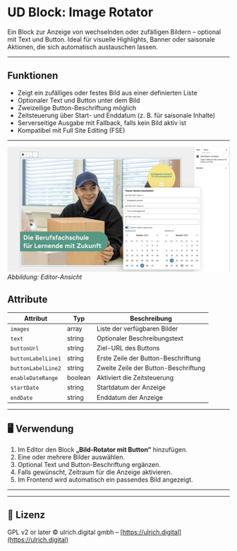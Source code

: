 # UD Block: Image Rotator

Ein Block zur Anzeige von wechselnden oder zufälligen Bildern – optional mit Text und Button.
Ideal für visuelle Highlights, Banner oder saisonale Aktionen, die sich automatisch austauschen lassen.

---

## Funktionen

- Zeigt ein zufälliges oder festes Bild aus einer definierten Liste
- Optionaler Text und Button unter dem Bild
- Zweizeilige Button-Beschriftung möglich
- Zeitsteuerung über Start- und Enddatum (z. B. für saisonale Inhalte)
- Serverseitige Ausgabe mit Fallback, falls kein Bild aktiv ist
- Kompatibel mit Full Site Editing (FSE)

---

![Editor-Ansicht](./assets/ud-image-rotator_02.png)
*Abbildung: Editor-Ansicht*

## Attribute

| Attribut | Typ | Beschreibung |
|-----------|-----|--------------|
| `images` | array | Liste der verfügbaren Bilder |
| `text` | string | Optionaler Beschreibungstext |
| `buttonUrl` | string | Ziel-URL des Buttons |
| `buttonLabelLine1` | string | Erste Zeile der Button-Beschriftung |
| `buttonLabelLine2` | string | Zweite Zeile der Button-Beschriftung |
| `enableDateRange` | boolean | Aktiviert die Zeitsteuerung |
| `startDate` | string | Startdatum der Anzeige |
| `endDate` | string | Enddatum der Anzeige |

---

## 🖥️ Verwendung

1. Im Editor den Block **„Bild-Rotator mit Button“** hinzufügen.
2. Eine oder mehrere Bilder auswählen.
3. Optional Text und Button-Beschriftung ergänzen.
4. Falls gewünscht, Zeitraum für die Anzeige aktivieren.
5. Im Frontend wird automatisch ein passendes Bild angezeigt.

---

---

## 🪪 Lizenz

GPL v2 or later
© ulrich.digital gmbh – [https://ulrich.digital](https://ulrich.digital)
